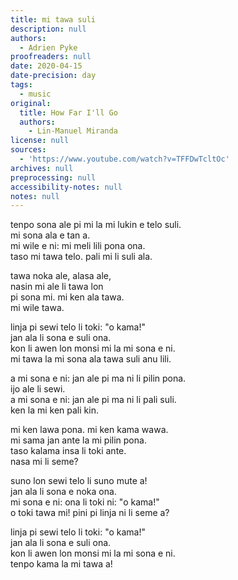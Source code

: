 ```yaml
---
title: mi tawa suli
description: null
authors:
  - Adrien Pyke
proofreaders: null
date: 2020-04-15
date-precision: day
tags:
  - music
original:
  title: How Far I'll Go
  authors:
    - Lin-Manuel Miranda
license: null
sources:
  - 'https://www.youtube.com/watch?v=TFFDwTcltOc'
archives: null
preprocessing: null
accessibility-notes: null
notes: null
---
```

tenpo sona ale pi mi la mi lukin e telo suli.  
mi sona ala e tan a.  
mi wile e ni: mi meli lili pona ona.  
taso mi tawa telo. pali mi li suli ala.

tawa noka ale, alasa ale,  
nasin mi ale li tawa lon  
pi sona mi. mi ken ala tawa.  
mi wile tawa.

linja pi sewi telo li toki: "o kama!"  
jan ala li sona e suli ona.  
kon li awen lon monsi mi la mi sona e ni.  
mi tawa la mi sona ala tawa suli anu lili.

a mi sona e ni: jan ale pi ma ni li pilin pona.  
ijo ale li sewi.  
a mi sona e ni: jan ale pi ma ni li pali suli.  
ken la mi ken pali kin.

mi ken lawa pona. mi ken kama wawa.  
mi sama jan ante la mi pilin pona.  
taso kalama insa li toki ante.  
nasa mi li seme?

suno lon sewi telo li suno mute a!  
jan ala li sona e noka ona.  
mi sona e ni: ona li toki ni: "o kama!"  
o toki tawa mi! pini pi linja ni li seme a?

linja pi sewi telo li toki: "o kama!"  
jan ala li sona e suli ona.  
kon li awen lon monsi mi la mi sona e ni.  
tenpo kama la mi tawa a!
